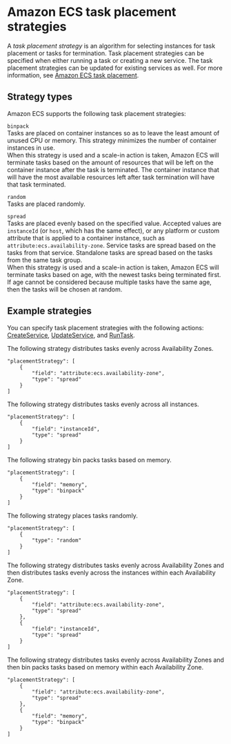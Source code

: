# Amazon ECS task placement strategies<a name="task-placement-strategies"></a>

A *task placement strategy* is an algorithm for selecting instances for task placement or tasks for termination\. Task placement strategies can be specified when either running a task or creating a new service\. The task placement strategies can be updated for existing services as well\. For more information, see [Amazon ECS task placement](task-placement.md)\.

## Strategy types<a name="strategy-types"></a>

Amazon ECS supports the following task placement strategies:

`binpack`  
Tasks are placed on container instances so as to leave the least amount of unused CPU or memory\. This strategy minimizes the number of container instances in use\.  
When this strategy is used and a scale\-in action is taken, Amazon ECS will terminate tasks based on the amount of resources that will be left on the container instance after the task is terminated\. The container instance that will have the most available resources left after task termination will have that task terminated\.

`random`  
Tasks are placed randomly\.

`spread`  
Tasks are placed evenly based on the specified value\. Accepted values are `instanceId` \(or `host`, which has the same effect\), or any platform or custom attribute that is applied to a container instance, such as `attribute:ecs.availability-zone`\. Service tasks are spread based on the tasks from that service\. Standalone tasks are spread based on the tasks from the same task group\.  
When this strategy is used and a scale\-in action is taken, Amazon ECS will terminate tasks based on age, with the newest tasks being terminated first\. If age cannot be considered because multiple tasks have the same age, then the tasks will be chosen at random\.

## Example strategies<a name="strategy-examples"></a>

You can specify task placement strategies with the following actions: [CreateService](https://docs.aws.amazon.com/AmazonECS/latest/APIReference/API_CreateService.html), [UpdateService](https://docs.aws.amazon.com/AmazonECS/latest/APIReference/API_UpdateService.html), and [RunTask](https://docs.aws.amazon.com/AmazonECS/latest/APIReference/API_RunTask.html)\.

The following strategy distributes tasks evenly across Availability Zones\.

```
"placementStrategy": [
    {
        "field": "attribute:ecs.availability-zone",
        "type": "spread"
    }
]
```

The following strategy distributes tasks evenly across all instances\.

```
"placementStrategy": [
    {
        "field": "instanceId",
        "type": "spread"
    }
]
```

The following strategy bin packs tasks based on memory\.

```
"placementStrategy": [
    {
        "field": "memory",
        "type": "binpack"
    }
]
```

The following strategy places tasks randomly\.

```
"placementStrategy": [
    {
        "type": "random"
    }
]
```

The following strategy distributes tasks evenly across Availability Zones and then distributes tasks evenly across the instances within each Availability Zone\.

```
"placementStrategy": [
    {
        "field": "attribute:ecs.availability-zone",
        "type": "spread"
    },
    {
        "field": "instanceId",
        "type": "spread"
    }
]
```

The following strategy distributes tasks evenly across Availability Zones and then bin packs tasks based on memory within each Availability Zone\.

```
"placementStrategy": [
    {
        "field": "attribute:ecs.availability-zone",
        "type": "spread"
    },
    {
        "field": "memory",
        "type": "binpack"
    }
]
```

